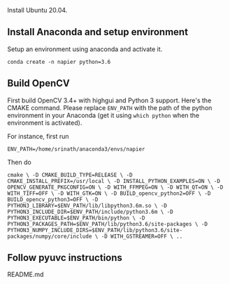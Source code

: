 Install Ubuntu 20.04.

## Install Anaconda and setup environment

Setup an environment using anaconda and activate it.

`conda create -n napier python=3.6`

## Build OpenCV

First build OpenCV 3.4+ with highgui and Python 3 support. Here's the CMAKE command. Please replace `ENV_PATH` with the path of the python environment in your Anaconda (get it using `which python` when the environment is activated).

For instance, first run

`ENV_PATH=/home/srinath/anaconda3/envs/napier`

Then do

`cmake \
-D CMAKE_BUILD_TYPE=RELEASE \
-D CMAKE_INSTALL_PREFIX=/usr/local \
-D INSTALL_PYTHON_EXAMPLES=ON \
-D OPENCV_GENERATE_PKGCONFIG=ON \
-D WITH_FFMPEG=ON \
-D WITH_QT=ON \
-D WITH_TIFF=OFF \
-D WITH_GTK=ON \
-D BUILD_opencv_python2=OFF \
-D BUILD_opencv_python3=OFF \
-D PYTHON3_LIBRARY=$ENV_PATH/lib/libpython3.6m.so \
-D PYTHON3_INCLUDE_DIR=$ENV_PATH/include/python3.6m \
-D PYTHON3_EXECUTABLE=$ENV_PATH/bin/python \
-D PYTHON3_PACKAGES_PATH=$ENV_PATH/lib/python3.6/site-packages \
-D PYTHON3_NUMPY_INCLUDE_DIRS=$ENV_PATH/lib/python3.6/site-packages/numpy/core/include \
-D WITH_GSTREAMER=OFF \
..`

## Follow pyuvc instructions

README.md
